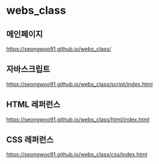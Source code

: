 # webs_class

## 메인페이지
https://seongwoo91.github.io/webs_class/

## 자바스크립트
https://seongwoo91.github.io/webs_class/script/index.html

## HTML 레퍼런스
https://seongwoo91.github.io/webs_class/html/index.html

## CSS 레퍼런스
https://seongwoo91.github.io/webs_class/css/index.html


